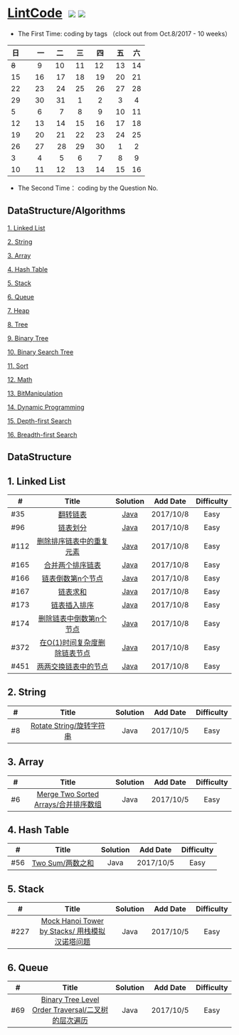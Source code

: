 # [LintCode](http://www.lintcode.com)  ![](https://img.shields.io/badge/language-Java-blue.svg) ![](https://img.shields.io/badge/license-MIT-brightgreen.svg) 

- The First Time:  coding by tags （clock out from Oct.8/2017 - 10 weeks）

| 日   |    一     |      二     | 三	       |    四     |   五      |    六     |
| ---- | :------:  | :--------: |:--------: |:--------: |:--------: |:--------: |
| ~~8~~    |   9       |    10      |   11      |   12      |   13       |    14    |
| 15   |   16      |    17      |   18      |   19      |   20       |    21    |
| 22   |   23      |    24      |   25      |   26      |   27       |    28    |
| 29   |   30      |    31      |   1       |   2       |   3        |    4     |
| 5    |   6       |    7       |   8       |   9       |   10       |    11    |
| 12   |   13      |    14      |   15      |   16      |   17       |    18    |
| 19   |   20      |    21      |   22      |   23      |   24       |    25    |
| 26   |   27      |    28      |   29      |   30      |   1        |    2     |
| 3    |   4       |    5       |   6       |   7       |   8        |    9     |
| 10   |   11      |    12      |   13      |   14      |   15       |    16    |


- The Second Time： coding by the Question No.

## DataStructure/Algorithms
[1. Linked List](#1)

[2. String](#2) 

[3. Array](#3) 

[4. Hash Table](#4)

[5. Stack](#5)

[6. Queue](#6)

[7. Heap](#7) 

[8. Tree](#8) 

[9. Binary Tree](#9) 

[10. Binary Search Tree](#10) 

[11. Sort](#11)

[12. Math](#12) 

[13. BitManipulation](#13) 

[14. Dynamic Programming](#14)

[15. Depth-first Search](#15)

[16. Breadth-first Search](#16)


## DataStructure
<h2 id="1">1. Linked List</h2>

| #	   |     Title    | Solution   | Add Date	|    Difficulty |
| ---- |       :--------:    | :--------: |:--------: |:--------: |
| #35	 | [翻转链表](http://www.lintcode.com/en/problem/reverse-linked-list/)  | [Java](https://github.com/MuteMeteor/LintCode/blob/master/Java/LinkedList/Reverse%20Linked%20List.java)      | 2017/10/8   | Easy |
| #96	 | [链表划分](http://www.lintcode.com/zh-cn/problem/partition-list/)  | [Java](https://github.com/MuteMeteor/LintCode/blob/master/Java/LinkedList/096%20Partition%20List.java)      | 2017/10/8   | Easy |
| #112	 | [删除排序链表中的重复元素 ](http://www.lintcode.com/zh-cn/problem/remove-duplicates-from-sorted-list/)  | [Java](https://github.com/MuteMeteor/LintCode/blob/master/Java/LinkedList/112%20Remove%20Duplicates%20from%20Sorted%20List.java) | 2017/10/8   | Easy |
| #165	 | [合并两个排序链表](http://www.lintcode.com/zh-cn/problem/merge-two-sorted-lists/)  | [Java](https://github.com/MuteMeteor/LintCode/blob/master/Java/LinkedList/165%20Merge%20Two%20Sorted%20Lists.java)      | 2017/10/8   | Easy |
| #166	 | [链表倒数第n个节点](http://www.lintcode.com/zh-cn/problem/nth-to-last-node-in-list/)  | [Java](https://github.com/MuteMeteor/LintCode/blob/master/Java/LinkedList/Reverse%20Linked%20List.java)      | 2017/10/8   | Easy |
| #167	 | [链表求和](http://www.lintcode.com/zh-cn/problem/add-two-numbers/)  | [Java](https://github.com/MuteMeteor/LintCode/blob/master/Java/LinkedList/Reverse%20Linked%20List.java)      | 2017/10/8   | Easy |
| #173	 | [链表插入排序 ](http://www.lintcode.com/zh-cn/problem/insertion-sort-list/)  | [Java](https://github.com/MuteMeteor/LintCode/blob/master/Java/LinkedList/Reverse%20Linked%20List.java)      | 2017/10/8   | Easy |
| #174	 | [删除链表中倒数第n个节点](http://www.lintcode.com/zh-cn/problem/remove-nth-node-from-end-of-list/)  | [Java](https://github.com/MuteMeteor/LintCode/blob/master/Java/LinkedList/Reverse%20Linked%20List.java)      | 2017/10/8   | Easy |
| #372	 | [在O(1)时间复杂度删除链表节点](http://www.lintcode.com/zh-cn/problem/delete-node-in-the-middle-of-singly-linked-list/)  | [Java](https://github.com/MuteMeteor/LintCode/blob/master/Java/LinkedList/Reverse%20Linked%20List.java)      | 2017/10/8   | Easy |
| #451	 | [两两交换链表中的节点](http://www.lintcode.com/zh-cn/problem/swap-nodes-in-pairs/)  | [Java](https://github.com/MuteMeteor/LintCode/blob/master/Java/LinkedList/Reverse%20Linked%20List.java)      | 2017/10/8   | Easy ||

<h2 id="2">2. String</h2>

| #	   |     Title    | Solution   | Add Date	|    Difficulty |
| ---- |       :--------:    | :--------: |:--------: |:--------: |
| #8	 | [Rotate String/旋转字符串](http://www.lintcode.com/en/problem/rotate-string/)  |Java   | 2017/10/5   | Easy ||

<h2 id="3">3. Array</h2>

| #	   |     Title    | Solution   | Add Date	|    Difficulty |
| ---- |       :--------:    | :--------: |:--------: |:--------: |
| #6	 | [Merge Two Sorted Arrays/合并排序数组](http://www.lintcode.com/en/problem/reverse-linked-list/)  | Java | 2017/10/5   | Easy ||

<h2 id="4">4. Hash Table</h2>

| #	   |     Title    | Solution   | Add Date	|    Difficulty |
| ---- |       :--------:    | :--------: |:--------: |:--------: |
| #56	 | [Two Sum/两数之和](http://www.lintcode.com/en/problem/two-sum/)  | Java       | 2017/10/5   | Easy ||

<h2 id="5">5. Stack</h2>

| #	   |     Title    | Solution   | Add Date	|    Difficulty |
| ---- |       :--------:    | :--------: |:--------: |:--------: |
| #227	 | [Mock Hanoi Tower by Stacks/	用栈模拟汉诺塔问题](http://www.lintcode.com/en/problem/mock-hanoi-tower-by-stacks/)  | Java       | 2017/10/5   | Easy ||

<h2 id="6">6. Queue</h2>

| #	   |     Title    | Solution   | Add Date	|    Difficulty |
| ---- |       :--------:    | :--------: |:--------: |:--------: |
| #69	 | [Binary Tree Level Order Traversal/二叉树的层次遍历](http://www.lintcode.com/en/problem/binary-tree-level-order-traversal/)  | Java       | 2017/10/5   | Easy ||
